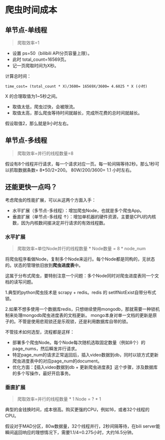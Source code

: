 # 爬虫时间成本

## 单节点-单线程

> 爬取效率=1

- 设置 ps=50（bilibili API分页容量上限）。
- 此时 total_count=16569页。
- 记一页爬取时间为X秒。

计算总时间：

```
time_cost= (total_count * X)/3600= 16569X/3600= 4.6025 * X (小时)
```

X 的合理取值为1~5秒之间。

- 取值太低，爬虫过快，会被限流。
- 取值太高，那么爬虫等待时间就越长，完成所花费的总时间就越长。

假设取值2，那么就是9小时左右。

## 单节点-多线程

> 爬取效率=并行的线程数量=8

假设有8个线程并行请求，每一个请求对应一页。每一轮间隔等待2秒。那么1秒可以抓取数据条数= 8*50/2=200。 80W/200/3600= 1.1 小时左右。

## 还能更快一点吗？

考虑爬虫的性能扩展，可以从这两个方面入手：

- 水平扩展（多节点-多线程）：增加爬虫Node，也就是多个爬虫App。
- 垂直扩展（单节点-多线程 ↑）：增加单机器的硬件资源，主要是CPU的内核数，因为内核数间接决定并行请求的有效线程数。

### 水平扩展

> 爬取效率=单位Node并行的线程数量 * Node数量 = 8 * node_num

将爬虫程序看做Node，复制多个Node来运行。每个Node都是同构的，无状态的。状态的管理依旧放到**爬虫进度表**中。

这属于分布式爬虫，要特别注意一个问题：多个Node同时对爬虫进度表同一个文档的读写问题。

1.典型的python爬虫技术是 scrapy + redis。redis 的 setIfNotExist自带分布式锁。

2.如果不想多使用一个数据库redis，只想继续使用mongodb，那就需要一种锁机制来处理mongodb爬虫进度表的文档更新。 mongo本身对单一文档的更新是原子的。不管是使用悲观锁还是乐观锁，还是利用数据库自带的锁。

不管技术如何选型，流程都是这样：

- 部署多个爬虫Node。每个Node每次随机选取固定数量（例如8个）的page_nums，然后瞬发并行请求。
- 特定page_num的请求正常返回后，插入video数据到db，同时以锁方式更新爬虫进度表中的对应page_num的document。
- 优化方面：【插入video数据到db + 更新爬虫进度表】这个步骤，涉及数据库的多个写操作，最好开启事务。

### 垂直扩展

> 爬取效率=并行的线程数量 * 1 Node = ? * 1

典型的金钱换时间，成本很高。购买更强的CPU，例如16，或者32个线程的CPU。

假设对于MAD分区，80w数据量，32个线程并行，2秒间隔等待，在bili server能瞬间返回响应的理想情况下，需要1.1/4=0.275小时，大约16.5分钟。